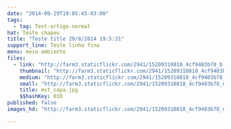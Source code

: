 ```yaml
---
date: "2014-09-29T19:05:45-03:00"
tags:
  - tag: Test-artigo-normal
hat: Teste chapeu
title: "Teste title 29/8/2014 19:5:31"
support_line: Teste linha fina
menu: meio ambiente
files:
  - link: "http://farm3.staticflickr.com/2941/15209310818_4cf9403b78_b.jpg"
    thumbnail: "http://farm3.staticflickr.com/2941/15209310818_4cf9403b78_t.jpg"
    medium: "http://farm3.staticflickr.com/2941/15209310818_4cf9403b78_z.jpg"
    small: "http://farm3.staticflickr.com/2941/15209310818_4cf9403b78_n.jpg"
    title: mst_capa.jpg
    $$hashKey: 01D
published: false
images_hd: "http://farm3.staticflickr.com/2941/15209310818_4cf9403b78_n.jpg"

---
```

